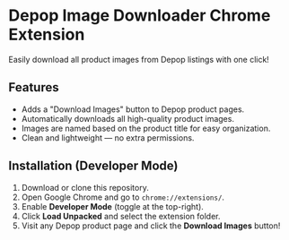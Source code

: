 # Depop Image Downloader Chrome Extension

Easily download all product images from Depop listings with one click!

## Features
- Adds a "Download Images" button to Depop product pages.
- Automatically downloads all high-quality product images.
- Images are named based on the product title for easy organization.
- Clean and lightweight — no extra permissions.

## Installation (Developer Mode)
1. Download or clone this repository.
2. Open Google Chrome and go to `chrome://extensions/`.
3. Enable **Developer Mode** (toggle at the top-right).
4. Click **Load Unpacked** and select the extension folder.
5. Visit any Depop product page and click the **Download Images** button!
